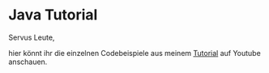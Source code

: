 # Java Tutorial
Servus Leute, 
 
hier könnt ihr die einzelnen Codebeispiele aus meinem [Tutorial](https://www.youtube.com/watch?v=YqojNiyH8fA&list=PLPr9v-RGr_6aESZMzI4FzRHtGElM8B5VZ) auf Youtube anschauen.
 
 
